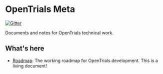 # OpenTrials Meta

[![Gitter](https://img.shields.io/gitter/room/opentrials/chat.svg)](https://gitter.im/opentrials/chat)

Documents and notes for OpenTrials technical work.

## What's here

* [Roadmap](roadmap.md): The working roadmap for OpenTrials development. This is a living document!
